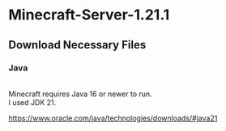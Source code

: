 # Minecraft-Server-1.21.1

## Download Necessary Files

### Java 

  <br/> Minecraft requires Java 16 or newer to run.
  <br/> I used JDK 21.

  https://www.oracle.com/java/technologies/downloads/#java21
